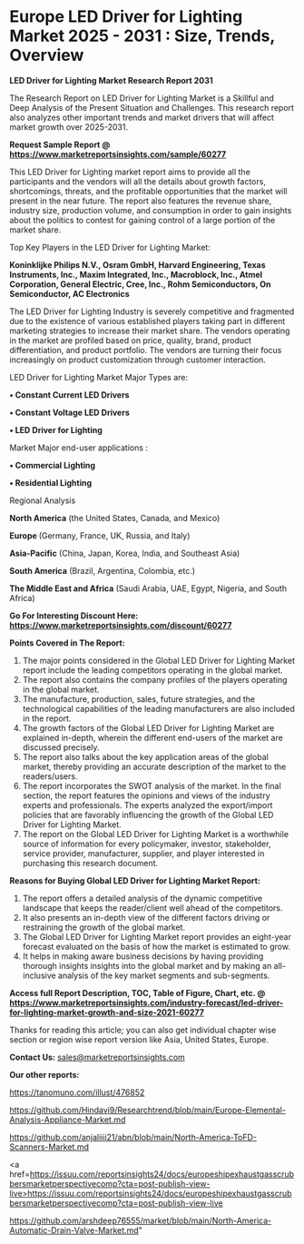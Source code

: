 # Europe LED Driver for Lighting Market 2025 - 2031 : Size, Trends, Overview

<strong>LED Driver for Lighting Market Research Report 2031</strong>

The Research Report on LED Driver for Lighting Market is a Skillful and Deep Analysis of the Present Situation and Challenges. This research report also analyzes other important trends and market drivers that will affect market growth over 2025-2031.

<strong>Request Sample Report @ <a href=https://www.marketreportsinsights.com/sample/60277>https://www.marketreportsinsights.com/sample/60277</a></strong>

This LED Driver for Lighting market report aims to provide all the participants and the vendors will all the details about growth factors, shortcomings, threats, and the profitable opportunities that the market will present in the near future. The report also features the revenue share, industry size, production volume, and consumption in order to gain insights about the politics to contest for gaining control of a large portion of the market share.

Top Key Players in the LED Driver for Lighting Market:

<strong>Koninklijke Philips N.V., Osram GmbH, Harvard Engineering, Texas Instruments, Inc., Maxim Integrated, Inc., Macroblock, Inc., Atmel Corporation, General Electric, Cree, Inc., Rohm Semiconductors, On Semiconductor, AC Electronics</strong>

The LED Driver for Lighting Industry is severely competitive and fragmented due to the existence of various established players taking part in different marketing strategies to increase their market share. The vendors operating in the market are profiled based on price, quality, brand, product differentiation, and product portfolio. The vendors are turning their focus increasingly on product customization through customer interaction.

LED Driver for Lighting Market Major Types are:

<strong>• Constant Current LED Drivers

• Constant Voltage LED Drivers

• LED Driver for Lighting</strong>

Market Major end-user applications :

<strong>• Commercial Lighting

• Residential Lighting</strong>

Regional Analysis

</u><strong><b>North America</b></strong> (the United States, Canada, and Mexico)

<strong><b>Europe </b></strong>(Germany, France, UK, Russia, and Italy)

<strong><b>Asia-Pacific</b></strong> (China, Japan, Korea, India, and Southeast Asia)

<strong><b>South America</b></strong> (Brazil, Argentina, Colombia, etc.)

<strong><b>The Middle East and Africa</b></strong> (Saudi Arabia, UAE, Egypt, Nigeria, and South Africa)

<strong>Go For Interesting Discount Here: <a href=https://www.marketreportsinsights.com/discount/60277>https://www.marketreportsinsights.com/discount/60277</a></strong>

<strong>Points Covered in The Report:</strong>
<ol>
  <li>The major points considered in the Global LED Driver for Lighting Market report include the leading competitors operating in the global market.</li>
  <li>The report also contains the company profiles of the players operating in the global market.</li>
  <li>The manufacture, production, sales, future strategies, and the technological capabilities of the leading manufacturers are also included in the report.</li>
  <li>The growth factors of the Global LED Driver for Lighting Market are explained in-depth, wherein the different end-users of the market are discussed precisely.</li>
  <li>The report also talks about the key application areas of the global market, thereby providing an accurate description of the market to the readers/users.</li>
  <li>The report incorporates the SWOT analysis of the market. In the final section, the report features the opinions and views of the industry experts and professionals. The experts analyzed the export/import policies that are favorably influencing the growth of the Global LED Driver for Lighting Market.</li>
  <li>The report on the Global LED Driver for Lighting Market is a worthwhile source of information for every policymaker, investor, stakeholder, service provider, manufacturer, supplier, and player interested in purchasing this research document.</li>
</ol>
<strong>Reasons for Buying Global LED Driver for Lighting Market Report:</strong>

<ol>
  <li>The report offers a detailed analysis of the dynamic competitive landscape that keeps the reader/client well ahead of the competitors.</li>
  <li>It also presents an in-depth view of the different factors driving or restraining the growth of the global market.</li>
  <li>The Global LED Driver for Lighting Market report provides an eight-year forecast evaluated on the basis of how the market is estimated to grow.</li>
  <li>It helps in making aware business decisions by having providing thorough insights insights into the global market and by making an all-inclusive analysis of the key market segments and sub-segments.</li>
</ol>
<strong>Access full Report Description, TOC, Table of Figure, Chart, etc. @ <a href=https://www.marketreportsinsights.com/industry-forecast/led-driver-for-lighting-market-growth-and-size-2021-60277>https://www.marketreportsinsights.com/industry-forecast/led-driver-for-lighting-market-growth-and-size-2021-60277</a></strong>


Thanks for reading this article; you can also get individual chapter wise section or region wise report version like Asia, United States, Europe.

<strong>Contact Us:</strong>
sales@marketreportsinsights.com

<strong>Our other reports:</strong>

<a href=https://tanomuno.com/illust/476852>https://tanomuno.com/illust/476852</a>

<a href=https://github.com/Hindavi9/Researchtrend/blob/main/Europe-Elemental-Analysis-Appliance-Market.md>https://github.com/Hindavi9/Researchtrend/blob/main/Europe-Elemental-Analysis-Appliance-Market.md</a>

<a href=https://github.com/anjaliiii21/abn/blob/main/North-America-ToFD-Scanners-Market.md>https://github.com/anjaliiii21/abn/blob/main/North-America-ToFD-Scanners-Market.md</a>

<a href=https://issuu.com/reportsinsights24/docs/europeshipexhaustgasscrubbersmarketperspectivecomp?cta=post-publish-view-live>https://issuu.com/reportsinsights24/docs/europeshipexhaustgasscrubbersmarketperspectivecomp?cta=post-publish-view-live</a>

<a href=https://github.com/arshdeep76555/market/blob/main/North-America-Automatic-Drain-Valve-Market.md>https://github.com/arshdeep76555/market/blob/main/North-America-Automatic-Drain-Valve-Market.md</a>"
